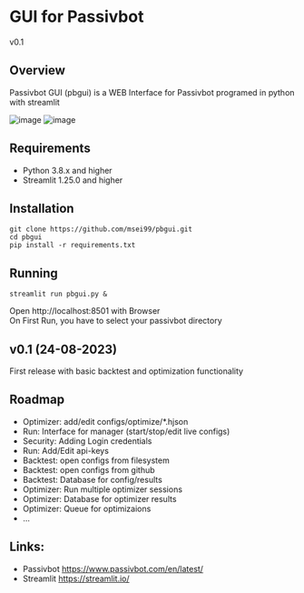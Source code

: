 # GUI for Passivbot

v0.1

## Overview
Passivbot GUI (pbgui) is a WEB Interface for Passivbot programed in python with streamlit

![image](https://github.com/msei99/pbgui/assets/70921110/965ce036-2e06-4eaf-9261-ca2d01a076d0)
![image](https://github.com/msei99/pbgui/assets/70921110/29a551b0-480c-4997-b22c-603e380669e3)

## Requirements
- Python 3.8.x and higher
- Streamlit 1.25.0 and higher

## Installation
```
git clone https://github.com/msei99/pbgui.git
cd pbgui
pip install -r requirements.txt
```
## Running
```
streamlit run pbgui.py &
```
Open http://localhost:8501 with Browser  
On First Run, you have to select your passivbot directory

## v0.1 (24-08-2023)
First release with basic backtest and optimization functionality

## Roadmap
- Optimizer: add/edit configs/optimize/*.hjson
- Run: Interface for manager (start/stop/edit live configs)
- Security: Adding Login credentials
- Run: Add/Edit api-keys
- Backtest: open configs from filesystem
- Backtest: open configs from github
- Backtest: Database for config/results
- Optimizer: Run multiple optimizer sessions
- Optimizer: Database for optimizer results
- Optimizer: Queue for optimizaions
- ...

## Links:
- Passivbot https://www.passivbot.com/en/latest/
- Streamlit https://streamlit.io/

